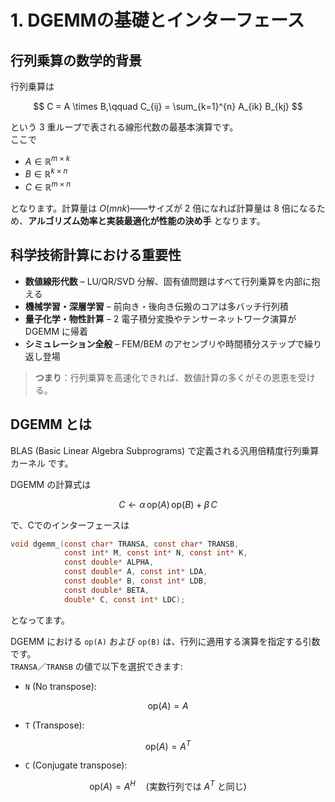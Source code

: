 # 1. DGEMMの基礎とインターフェース  

## 行列乗算の数学的背景  

行列乗算は  

$$
C = A \times B,\qquad
C_{ij} = \sum_{k=1}^{n} A_{ik} B_{kj}
$$

という 3 重ループで表される線形代数の最基本演算です。  
ここで  

- $A \in \mathbb{R}^{m \times k}$
- $B \in \mathbb{R}^{k \times n}$
- $C \in \mathbb{R}^{m \times n}$

となります。計算量は $O(mnk)$――サイズが 2 倍になれば計算量は 8 倍になるため、**アルゴリズム効率と実装最適化が性能の決め手** となります。

## 科学技術計算における重要性  

- **数値線形代数** – LU/QR/SVD 分解、固有値問題はすべて行列乗算を内部に抱える  
- **機械学習・深層学習** – 前向き・後向き伝搬のコアは多バッチ行列積  
- **量子化学・物性計算** – 2 電子積分変換やテンサーネットワーク演算が DGEMM に帰着  
- **シミュレーション全般** – FEM/BEM のアセンブリや時間積分ステップで繰り返し登場  

> **つまり**：行列乗算を高速化できれば、数値計算の多くがその恩恵を受ける。

## DGEMM とは  
BLAS (Basic Linear Algebra Subprograms) で定義される汎用倍精度行列乗算カーネル です。

DGEMM の計算式は

$$
C \gets \alpha\,\mathrm{op}(A)\,\mathrm{op}(B) + \beta\,C
$$

で、Cでのインターフェースは

```c
void dgemm_(const char* TRANSA, const char* TRANSB,
            const int* M, const int* N, const int* K,
            const double* ALPHA,
            const double* A, const int* LDA,
            const double* B, const int* LDB,
            const double* BETA,
            double* C, const int* LDC);
```

となってます。

DGEMM における `op(A)` および `op(B)` は、行列に適用する演算を指定する引数です。  
`TRANSA`／`TRANSB` の値で以下を選択できます:

- `N` (No transpose):

$$
\mathrm{op}(A) = A
$$

- `T` (Transpose):

$$
\mathrm{op}(A) = A^{T}
$$

- `C` (Conjugate transpose):

$$
\mathrm{op}(A) = A^{H}
\quad(\text{実数行列では }A^{T}\text{ と同じ})
$$
